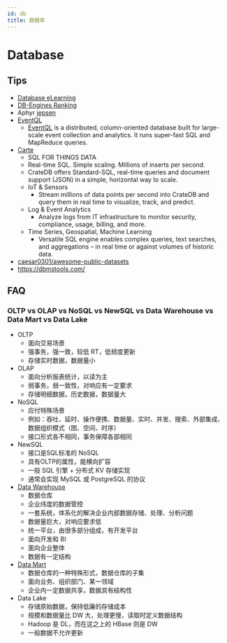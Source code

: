 ```yaml
---
id: db
title: 数据库
---
```


# Database

## Tips
* [Database eLearning](https://db.grussell.org/index.html)
* [DB-Engines Ranking](https://db-engines.com/en/ranking)
* Aphyr [jepsen](https://aphyr.com/tags/jepsen)
* [EventQL](https://github.com/eventql/eventql)
  * [EventQL](http://eventql.io/) is a distributed, column-oriented database built for large-scale event collection and analytics. It runs super-fast SQL and MapReduce queries.
* [Carte](https://crate.io/)
  * SQL FOR THINGS DATA
  * Real-time SQL. Simple scaling. Millions of inserts per second.
  * CrateDB offers Standard-SQL, real-time queries and document support (JSON) in a simple, horizontal way to scale.
  * IoT & Sensors
    * Stream millions of data points per second into CrateDB and query them in real time to visualize, track, and predict.
  * Log & Event Analytics
    * Analyze logs from IT infrastructure to monitor security, compliance, usage, billing, and more.
  * Time Series, Geospatial, Machine Learning
    * Versatile SQL engine enables complex queries, text searches, and aggregations – in real time or against volumes of historic data.
* [caesar0301/awesome-public-datasets](https://github.com/caesar0301/awesome-public-datasets)
* https://dbmstools.com/

## FAQ
### OLTP vs OLAP vs NoSQL vs NewSQL vs Data Warehouse vs Data Mart vs Data Lake
* OLTP
  * 面向交易场景
  * 强事务，强一致，较低 RT，低频度更新
  * 存储实时数据，数据量小
* OLAP
  * 面向分析报表统计，以读为主
  * 弱事务，弱一致性，对响应有一定要求
  * 存储明细数据，历史数据，数据量大
* NoSQL
  * 应付特殊场景
  * 例如：吞吐、延时、操作便携、数据量、实时、并发、搜索、外部集成、数据组织模式（图、空间、时序）
  * 接口形式各不相同，事务保障各部相同
* NewSQL
  * 接口是SQL标准的 NoSQL
  * 具有OLTP的属性，能横向扩容
  * 一般 SQL 引擎 + 分布式 KV 存储实现
  * 通常会实现 MySQL 或 PostgreSQL 的协议
* [Data Warehouse](https://en.wikipedia.org/wiki/Data_warehouse)
  * 数据仓库
  * 企业纬度的数据管控
  * 一套系统，体系化的解决企业内部数据存储、处理、分析问题
  * 数据量巨大，对响应要求低
  * 统一平台，由很多部分组成，有开发平台
  * 面向开发和 BI
  * 面向企业整体
  * 数据有一定结构
* [Data Mart](https://en.wikipedia.org/wiki/Data_mart)
  * 数据仓库的一种特殊形式，数据仓库的子集
  * 面向业务、组织部门、某一领域
  * 企业内一定数据共享，数据具有结构性
* Data Lake
  * 存储原始数据，保持低廉的存储成本
  * 规模和数据量比 DW 大，处理更慢，读取时定义数据结构
  * Hadoop 是 DL，而在这之上的 HBase 则是 DW 
  * 一般数据不允许更新
